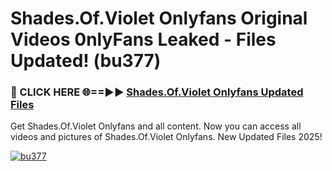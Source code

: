 # Shades.Of.Violet Onlyfans Original Videos 0nlyFans Leaked - Files Updated! (bu377)

<h3>🔴 CLICK HERE 🌐==►► <a href="https://tinyurl.com/ehrbuxhb" rel="nofollow">Shades.Of.Violet Onlyfans Updated Files</a></h3>

Get Shades.Of.Violet Onlyfans and all content. Now you can access all videos and pictures of Shades.Of.Violet Onlyfans. New Updated Files 2025!

[![bu377](https://i.imgur.com/lVYEuWS.gif)](https://tinyurl.com/ehrbuxhb)
